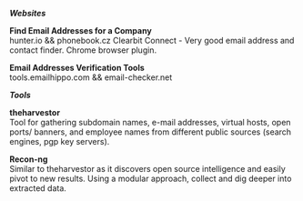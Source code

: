 ***Websites***  

**Find Email Addresses for a Company**  
hunter.io && phonebook.cz 
Clearbit Connect -  Very good email address and contact finder. Chrome browser plugin.

**Email Addresses Verification Tools**  
tools.emailhippo.com && email-checker.net


***Tools***    


**theharvestor**  
Tool for gathering subdomain names, e-mail addresses, virtual hosts, open ports/ banners, and employee names from different public sources (search engines, pgp key servers).  

**Recon-ng**  
Similar to theharvestor as it discovers open source intelligence and easily pivot to new results. Using a modular approach, collect and dig deeper into extracted data.  

